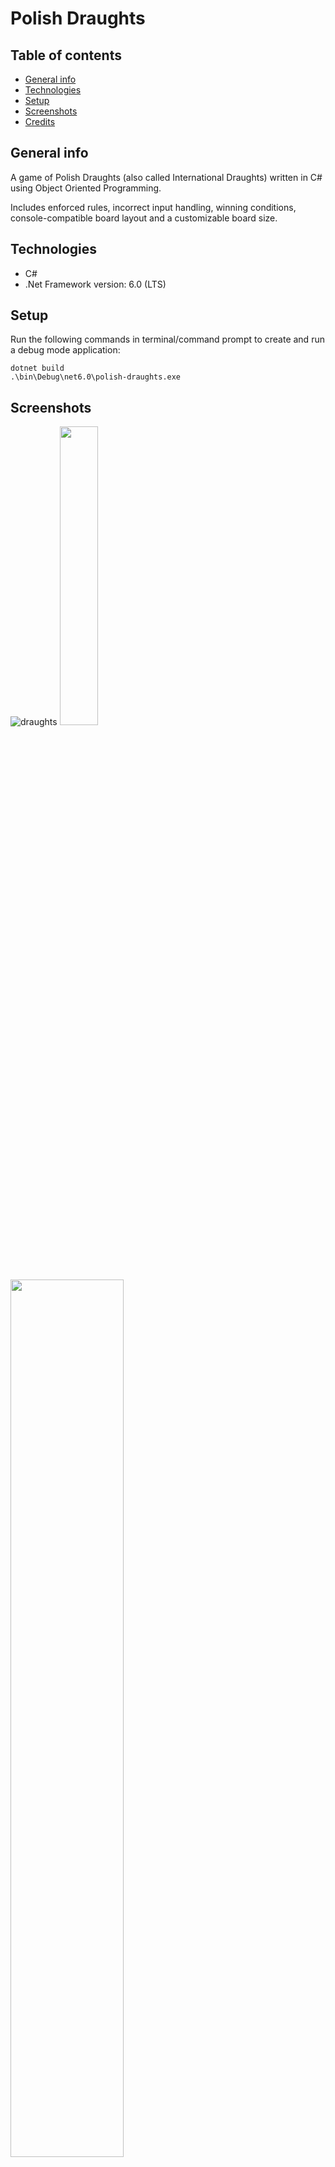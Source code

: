 # Polish Draughts
## Table of contents
* [General info](#general-info)
* [Technologies](#technologies)
* [Setup](#setup)
* [Screenshots](#screenshots)
* [Credits](#credits)

## General info
A game of Polish Draughts (also called International Draughts) written in C# using Object Oriented Programming.

Includes enforced rules, incorrect input handling, winning conditions, console-compatible board layout and a customizable board size.

## Technologies
* C#
* .Net Framework version: 6.0 (LTS)

## Setup
Run the following commands in terminal/command prompt to create and run a debug mode application:
```
dotnet build
.\bin\Debug\net6.0\polish-draughts.exe
```

## Screenshots
![draughts](https://user-images.githubusercontent.com/61357898/213881169-3ab0da07-de35-4e69-a67a-dcc779655644.PNG)
<img src="https://user-images.githubusercontent.com/61357898/213881172-9e2c5815-b7f5-4022-980c-89ea045985f2.png" width=35% height=35%>
<img src="https://user-images.githubusercontent.com/61357898/213881175-d8a2d21e-4ae3-42c5-a69e-f9f529138d7e.png" width=60% height=60%>



## Credits
Credit to Codecool for providing instructions.
